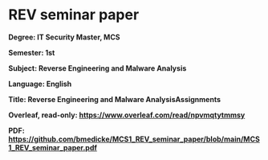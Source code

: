# REV seminar paper

**Degree: IT Security Master, MCS**

**Semester: 1st**

**Subject: Reverse Engineering and Malware Analysis**

**Language: English**

**Title: Reverse Engineering and Malware AnalysisAssignments**

**Overleaf, read-only: https://www.overleaf.com/read/npvmqtytmmsy**

**PDF: https://github.com/bmedicke/MCS1_REV_seminar_paper/blob/main/MCS1_REV_seminar_paper.pdf**
